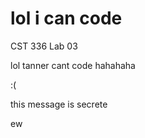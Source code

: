 # lol i can code
CST 336 Lab 03

lol tanner cant
code
hahahaha
















:(




















this message is secrete

ew